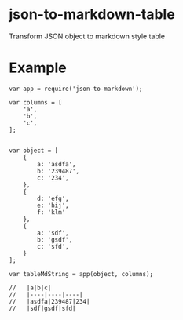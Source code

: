 # json-to-markdown-table
Transform JSON object to markdown style table

# Example



```
var app = require('json-to-markdown');

var columns = [
    'a',
    'b',
    'c',
];


var object = [
    {
        a: 'asdfa',
        b: '239487',
        c: '234',
    },
    {
        d: 'efg',
        e: 'hij',
        f: 'klm'
    },
    {
        a: 'sdf',
        b: 'gsdf',
        c: 'sfd',
    }
];

var tableMdString = app(object, columns);

//   |a|b|c|
//   |----|----|----|
//   |asdfa|239487|234|
//   |sdf|gsdf|sfd|


```

